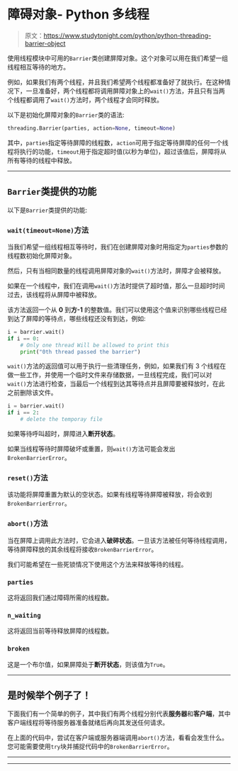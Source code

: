 # 障碍对象- Python 多线程

> 原文：<https://www.studytonight.com/python/python-threading-barrier-object>

使用线程模块中可用的`Barrier`类创建屏障对象。这个对象可以用在我们希望一组线程相互等待的地方。

例如，如果我们有两个线程，并且我们希望两个线程都准备好了就执行。在这种情况下，一旦准备好，两个线程都将调用屏障对象上的`wait()`方法，并且只有当两个线程都调用了`wait()`方法时，两个线程才会同时释放。

以下是初始化屏障对象的`Barrier`类的语法:

```py
threading.Barrier(parties, action=None, timeout=None)
```

其中，`parties`指定等待屏障的线程数，`action`可用于指定等待屏障的任何一个线程将执行的功能，`timeout`用于指定超时值(以秒为单位)，超过该值后，屏障将从所有等待的线程中释放。

* * *

## `Barrier`类提供的功能

以下是`Barrier`类提供的功能:

### `wait(timeout=None)`方法

当我们希望一组线程相互等待时，我们在创建屏障对象时用指定为`parties`参数的线程数初始化屏障对象。

然后，只有当相同数量的线程调用屏障对象的`wait()`方法时，屏障才会被释放。

如果在一个线程中，我们在调用`wait()`方法时提供了超时值，那么一旦超时时间过去，该线程将从屏障中被释放。

该方法返回一个从 **0** 到**方-1** 的整数值。我们可以使用这个值来识别哪些线程已经到达了屏障的等待点，哪些线程还没有到达，例如:

```py
i = barrier.wait()
if i == 0:
    # Only one thread Will be allowed to print this
    print("0th thread passed the barrier")
```

`wait()`方法的返回值可以用于执行一些清理任务，例如，如果我们有 3 个线程在做一些工作，并使用一个临时文件来存储数据，一旦线程完成，我们可以对`wait()`方法进行检查，当最后一个线程到达其等待点并且屏障要被释放时，在此之前删除该文件。

```py
i = barrier.wait()
if i == 2:
    # delete the temporay file
```

如果等待呼叫超时，屏障进入**断开状态**。

如果当线程等待时屏障破坏或重置，则`wait()`方法可能会发出`BrokenBarrierError`。

### `reset()`方法

该功能将屏障重置为默认的空状态。如果有线程等待屏障被释放，将会收到`BrokenBarrierError`。

### `abort()`方法

当在屏障上调用此方法时，它会进入**破碎状态**。一旦该方法被任何等待线程调用，等待屏障释放的其余线程将接收`BrokenBarrierError`。

我们可能希望在一些死锁情况下使用这个方法来释放等待的线程。

### `parties`

这将返回我们通过障碍所需的线程数。

### `n_waiting`

这将返回当前等待释放屏障的线程数。

### `broken`

这是一个布尔值，如果屏障处于**断开状态**，则该值为`True`。

* * *

## 是时候举个例子了！

下面我们有一个简单的例子，其中我们有两个线程分别代表**服务器**和**客户端**，其中客户端线程将等待服务器准备就绪后再向其发送任何请求。

在上面的代码中，尝试在客户端或服务器端调用`abort()`方法，看看会发生什么。您可能需要使用`try`块并捕捉代码中的`BrokenBarrierError`。

* * *

* * *